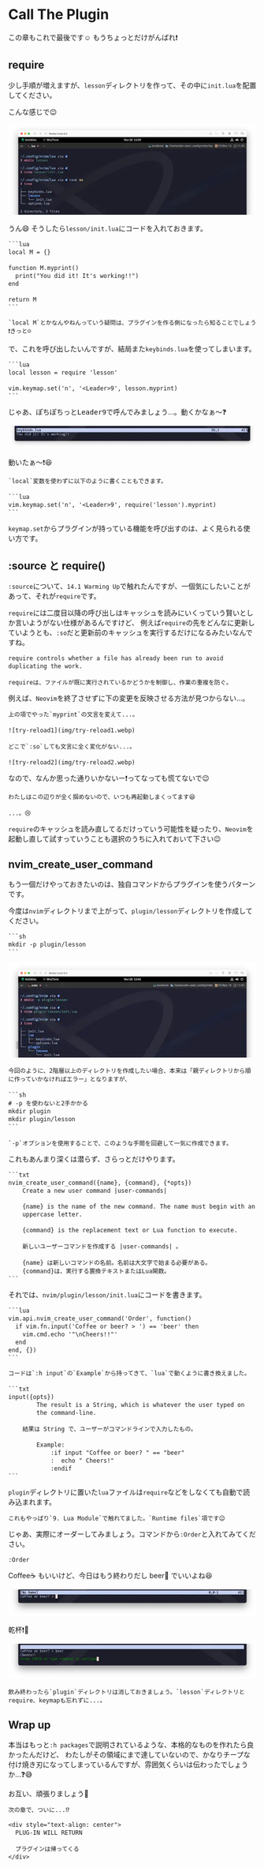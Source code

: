 # Call The Plugin

この章もこれで最後です☺️ もうちょっとだけがんばれ❗

## require

少し手順が増えますが、`lesson`ディレクトリを作って、その中に`init.lua`を配置してください。

こんな感じで😉

![make-dir](img/make-dir.webp)

うん😄 そうしたら`lesson/init.lua`にコードを入れておきます。

~~~admonish example title="lesson/init.lua"
```lua
local M = {}

function M.myprint()
  print("You did it! It's working!!")
end

return M
```
~~~

```admonish note
`local M`とかなんやねんっていう疑問は、プラグインを作る側になったら知ることでしょう❗きっと☺️
```

で、これを呼び出したいんですが、結局また`keybinds.lua`を使ってしまいます。

~~~admonish example title="keybinds.lua"
```lua
local lesson = require 'lesson'

vim.keymap.set('n', '<Leader>9', lesson.myprint)
```
~~~

じゃあ、ぽちぽちっと<kbd>Leader</kbd><kbd>9</kbd>で呼んでみましょう...。動くかなぁ〜❓

![call-function5](img/call-function5.webp)

動いたぁ〜❗😆

~~~admonish tip
`local`変数を使わずに以下のように書くこともできます。

```lua
vim.keymap.set('n', '<Leader>9', require('lesson').myprint)
```
~~~

`keymap.set`からプラグインが持っている機能を呼び出すのは、よく見られる使い方です。

## :source と require()

`:source`について、`14.1 Warming Up`で触れたんですが、一個気にしたいことがあって、それが`require`です。

`require`には二度目以降の呼び出しはキャッシュを読みにいくっていう賢いとしか言いようがない仕様があるんですけど、
例えば`require`の先をどんなに更新していようとも、`:so`だと更新前のキャッシュを実行するだけになるみたいなんですね。

```admonish info title="[The require Function](https://www.lua.org/pil/8.1.html)"
require controls whether a file has already been run to avoid duplicating the work.

requireは、ファイルが既に実行されているかどうかを制御し、作業の重複を防ぐ。
```

例えば、`Neovim`を終了させずに下の変更を反映させる方法が見つからない...。

```admonish question
上の項でやった`myprint`の文言を変えて...。

![try-reload1](img/try-reload1.webp)

どこで`:so`しても文言に全く変化がない...。

![try-reload2](img/try-reload2.webp)

```

なので、なんか思った通りいかないー❗ってなっても慌てないで😉

```admonish note
わたしはこの辺りが全く掴めないので、いつも再起動しまくってます😆

...。😢
```

`require`のキャッシュを読み直してるだけっていう可能性を疑ったり、`Neovim`を起動し直して試すっていうことも選択のうちに入れておいて下さい😉

## nvim_create_user_command

もう一個だけやっておきたいのは、独自コマンドからプラグインを使うパターンです。

今度は`nvim`ディレクトリまで上がって、`plugin/lesson`ディレクトリを作成してください。

~~~admonish quote title="Command"
```sh
mkdir -p plugin/lesson
```
~~~

![make-dir2](img/make-dir2.webp)

~~~admonish tip
今回のように、2階層以上のディレクトリを作成したい場合、本来は「親ディレクトリから順に作っていかなければエラー」となりますが、

```sh
# -p を使わないと2手かかる
mkdir plugin
mkdir plugin/lesson
```

`-p`オプションを使用することで、このような手間を回避して一気に作成できます。
~~~

これもあんまり深くは潜らず、さらっとだけやります。

~~~admonish info title=":h nvim_create_user_command"
```txt
nvim_create_user_command({name}, {command}, {*opts})
    Create a new user command |user-commands|

    {name} is the name of the new command. The name must begin with an
    uppercase letter.

    {command} is the replacement text or Lua function to execute.

    新しいユーザーコマンドを作成する |user-commands| 。

    {name} は新しいコマンドの名前。名前は大文字で始まる必要がある。
    {command}は、実行する置換テキストまたはLua関数。
```
~~~

それでは、`nvim/plugin/lesson/init.lua`にコードを書きます。

~~~admonish example title="nvim/plugin/lesson/init.lua"
```lua
vim.api.nvim_create_user_command('Order', function()
  if vim.fn.input('Coffee or beer? > ') == 'beer' then
    vim.cmd.echo '"\nCheers!!"'
  end
end, {})
```
~~~

~~~ admonish note
コードは`:h input`の`Example`から持ってきて、`lua`で動くように書き換えました。

```txt
input({opts})
		The result is a String, which is whatever the user typed on
		the command-line.

    結果は String で、ユーザーがコマンドラインで入力したもの。

		Example:
			:if input "Coffee or beer? " == "beer"
			:  echo " Cheers!"
			:endif
```
~~~

`plugin`ディレクトリに置いた`lua`ファイルは`require`などをしなくても自動で読み込まれます。

```admonish note
これもやっぱり`9. Lua Module`で触れてました。`Runtime files`項です😉
```

じゃあ、実際にオーダーしてみましょう。コマンドから`:Order`と入れてみてください。

```vim
:Order
```

Coffee☕ もいいけど、今日はもう終わりだし beer🍺 でいいよね😆

![beer](img/beer.webp)

乾杯❗🍻

![cheers](img/cheers.webp)

```admonish note
飲み終わったら`plugin`ディレクトリは消しておきましょう。`lesson`ディレクトリとrequire、keymapも忘れずに...。
```

## Wrap up

本当はもっと`:h packages`で説明されているような、本格的なものを作れたら良かったんだけど、
わたしがその領域にまで達していないので、かなりチープな付け焼き刃になってしまっているんですが、雰囲気くらいは伝わったでしょうか...❓😅

お互い、頑張りましょう🤗

```admonish success
次の章で、ついに...⁉️
```

```admonish success title=""
<div style="text-align: center">
  PLUG-IN WILL RETURN

  プラグインは帰ってくる
</div>
```
